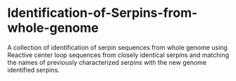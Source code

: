 # Identification-of-Serpins-from-whole-genome
A collection of identification of serpin sequences from whole genome using Reactive center loop sequences from closely identical serpins and matching the names of previously characterized serpins with the new genome identified serpins.
